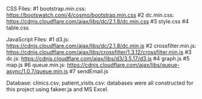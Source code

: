 
CSS Files:
#1 bootstrap.min.css: https://bootswatch.com/4/cosmo/bootstrap.min.css
#2 dc.min.css: https://cdnjs.cloudflare.com/ajax/libs/dc/2.1.8/dc.min.css
#3 style.css
#4 table.css

JavaScript Files:
#1 d3.js: https://cdnjs.cloudflare.com/ajax/libs/dc/2.1.8/dc.min.js
#2 crossfilter.min.js: https://cdnjs.cloudflare.com/ajax/libs/crossfilter/1.3.12/crossfilter.min.js
#3 dc.js: https://cdnjs.cloudflare.com/ajax/libs/d3/3.5.17/d3.js
#4 graph.js
#5 map.js
#6 queue.min.js: https://cdnjs.cloudflare.com/ajax/libs/queue-async/1.0.7/queue.min.js
#7 sendEmail.js

Database:
clinics.csv, patient_visits.csv: databases were all constructed for this project using fakeer.ja and MS Excel.